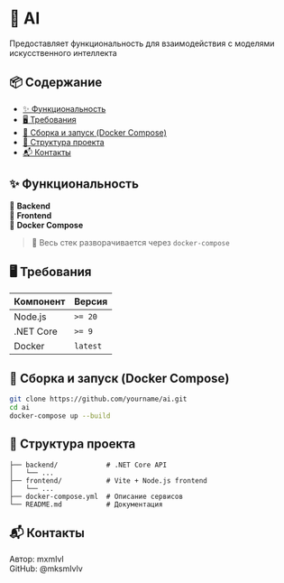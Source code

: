 # 🚀 AI

Предоставляет функциональность для взаимодействия с моделями искусственного интеллекта

## 📦 Содержание

- [✨ Функциональность](#-функциональность)
- [🖥️ Требования](#-требования)
- [🐳 Сборка и запуск (Docker Compose)](#-сборка-и-запуск-docker-compose)
- [📁 Структура проекта](#-структура-проекта)
- [📬 Контакты](#-контакты)

## ✨ Функциональность

🔹 **Backend**  
🔹 **Frontend**  
🔹 **Docker Compose**

> 🧱 Весь стек разворачивается через `docker-compose`

## 🖥️ Требования

| Компонент        | Версия     |
|------------------|------------|
| Node.js          | `>= 20`    |
| .NET Core        | `>= 9`     |
| Docker           | `latest`   |

## 🐳 Сборка и запуск (Docker Compose)

``` bash
git clone https://github.com/yourname/ai.git
cd ai
docker-compose up --build 
```

## 📁 Структура проекта

```
├── backend/            # .NET Core API
│   └── ...             
├── frontend/           # Vite + Node.js frontend
│   └── ...
├── docker-compose.yml  # Описание сервисов
└── README.md           # Документация
```

## 📬 Контакты

Автор: mxmIvl  
GitHub: @mksmIvlv